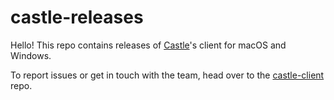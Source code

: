 # castle-releases

Hello! This repo contains releases of [Castle](https://castle.games/)'s client for macOS and Windows.

To report issues or get in touch with the team, head over to the [castle-client](https://github.com/castle-games/castle-client) repo.